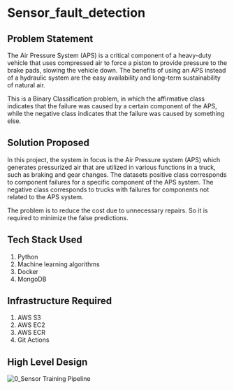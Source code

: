 # Sensor_fault_detection
## Problem Statement
The Air Pressure System (APS) is a critical component of a heavy-duty vehicle that uses compressed air to force a piston to provide pressure to the brake pads, slowing the vehicle down. The benefits of using an APS instead of a hydraulic system are the easy availability and long-term sustainability of natural air.

This is a Binary Classification problem, in which the affirmative class indicates that the failure was caused by a certain component of the APS, while the negative class indicates that the failure was caused by something else.

## Solution Proposed
In this project, the system in focus is the Air Pressure system (APS) which generates pressurized air that are utilized in various functions in a truck, such as braking and gear changes. The datasets positive class corresponds to component failures for a specific component of the APS system. The negative class corresponds to trucks with failures for components not related to the APS system.

The problem is to reduce the cost due to unnecessary repairs. So it is required to minimize the false predictions. 
 
## Tech Stack Used

1. Python
2. Machine learning algorithms
3. Docker
4. MongoDB

## Infrastructure Required
1. AWS S3
2. AWS EC2
3. AWS ECR
4. Git Actions
## High Level Design

![0_Sensor Training Pipeline](https://user-images.githubusercontent.com/106172048/206924846-22a23076-ae73-4f80-b9d2-8e21c326785a.png)
